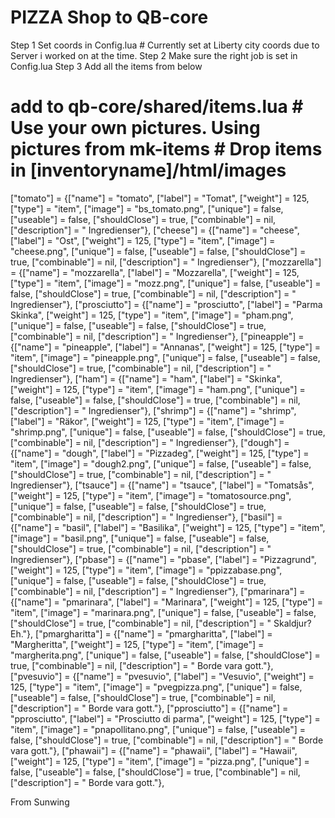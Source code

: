 
# PIZZA Shop to QB-core

Step 1
Set coords in Config.lua # Currently set at Liberty city coords due to Server i worked on at the time.
Step 2
Make sure the right job is set in Config.lua
Step 3
Add all the items from below


# add to qb-core/shared/items.lua # Use your own pictures. Using pictures from mk-items # Drop items in [inventoryname]/html/images
["tomato"] 				 	 = {["name"] = "tomato", 			 		["label"] = "Tomat", 						["weight"] = 125, 		["type"] = "item", 			["image"] = "bs_tomato.png", 	    		["unique"] = false, 	["useable"] = false, 	["shouldClose"] = true,    ["combinable"] = nil,   ["description"] = " Ingredienser"},
["cheese"] 				 	 = {["name"] = "cheese", 			 		["label"] = "Ost", 							["weight"] = 125, 		["type"] = "item", 			["image"] = "cheese.png", 	    		["unique"] = false, 	["useable"] = false, 	["shouldClose"] = true,    ["combinable"] = nil,   ["description"] = " Ingredienser"},
["mozzarella"] 				 = {["name"] = "mozzarella", 			 	["label"] = "Mozzarella", 					["weight"] = 125, 		["type"] = "item", 			["image"] = "mozz.png", 	    		["unique"] = false, 	["useable"] = false, 	["shouldClose"] = true,    ["combinable"] = nil,   ["description"] = " Ingredienser"},
["prosciutto"] 				 = {["name"] = "prosciutto", 			 	["label"] = "Parma Skinka", 				["weight"] = 125, 		["type"] = "item", 			["image"] = "pham.png", 	    		["unique"] = false, 	["useable"] = false, 	["shouldClose"] = true,    ["combinable"] = nil,   ["description"] = " Ingredienser"},
["pineapple"] 				 = {["name"] = "pineapple", 			 	["label"] = "Annanas", 						["weight"] = 125, 		["type"] = "item", 			["image"] = "pineapple.png", 	    		["unique"] = false, 	["useable"] = false, 	["shouldClose"] = true,    ["combinable"] = nil,   ["description"] = " Ingredienser"},
["ham"] 				 	= {["name"] = "ham", 			 			["label"] = "Skinka", 						["weight"] = 125, 		["type"] = "item", 			["image"] = "ham.png", 	    		["unique"] = false, 	["useable"] = false, 	["shouldClose"] = true,    ["combinable"] = nil,   ["description"] = " Ingredienser"},
["shrimp"] 				 	= {["name"] = "shrimp", 			 			["label"] = "Räkor", 						["weight"] = 125, 		["type"] = "item", 			["image"] = "shrimp.png", 	    		["unique"] = false, 	["useable"] = false, 	["shouldClose"] = true,    ["combinable"] = nil,   ["description"] = " Ingredienser"},
["dough"] 				 	= {["name"] = "dough", 			 			["label"] = "Pizzadeg", 						["weight"] = 125, 		["type"] = "item", 			["image"] = "dough2.png", 	    		["unique"] = false, 	["useable"] = false, 	["shouldClose"] = true,    ["combinable"] = nil,   ["description"] = " Ingredienser"},
["tsauce"] 				 	= {["name"] = "tsauce", 			 			["label"] = "Tomatsås", 						["weight"] = 125, 		["type"] = "item", 			["image"] = "tomatosource.png", 	    		["unique"] = false, 	["useable"] = false, 	["shouldClose"] = true,    ["combinable"] = nil,   ["description"] = " Ingredienser"},
["basil"] 				 	= {["name"] = "basil", 			 			["label"] = "Basilika", 						["weight"] = 125, 		["type"] = "item", 			["image"] = "basil.png", 	    		["unique"] = false, 	["useable"] = false, 	["shouldClose"] = true,    ["combinable"] = nil,   ["description"] = " Ingredienser"},
["pbase"] 				 	= {["name"] = "pbase", 			 			["label"] = "Pizzagrund", 						["weight"] = 125, 		["type"] = "item", 			["image"] = "ppizzabase.png", 	    		["unique"] = false, 	["useable"] = false, 	["shouldClose"] = true,    ["combinable"] = nil,   ["description"] = " Ingredienser"},
["pmarinara"] 				 	= {["name"] = "pmarinara", 			 			["label"] = "Marinara", 						["weight"] = 125, 		["type"] = "item", 			["image"] = "marinara.png", 	    		["unique"] = false, 	["useable"] = false, 	["shouldClose"] = true,    ["combinable"] = nil,   ["description"] = " Skaldjur? Eh."},
["pmargharitta"] 				 	= {["name"] = "pmargharitta", 			 			["label"] = "Margheritta", 						["weight"] = 125, 		["type"] = "item", 			["image"] = "margherita.png", 	    		["unique"] = false, 	["useable"] = false, 	["shouldClose"] = true,    ["combinable"] = nil,   ["description"] = " Borde vara gott."},
["pvesuvio"] 				 	= {["name"] = "pvesuvio", 			 			["label"] = "Vesuvio", 						["weight"] = 125, 		["type"] = "item", 			["image"] = "pvegpizza.png", 	    		["unique"] = false, 	["useable"] = false, 	["shouldClose"] = true,    ["combinable"] = nil,   ["description"] = " Borde vara gott."},
["pprosciutto"] 				 	= {["name"] = "pprosciutto", 			 			["label"] = "Prosciutto di parma", 						["weight"] = 125, 		["type"] = "item", 			["image"] = "pnapollitano.png", 	    		["unique"] = false, 	["useable"] = false, 	["shouldClose"] = true,    ["combinable"] = nil,   ["description"] = " Borde vara gott."},
["phawaii"] 				 	= {["name"] = "phawaii", 			 			["label"] = "Hawaii", 						["weight"] = 125, 		["type"] = "item", 			["image"] = "pizza.png", 	    		["unique"] = false, 	["useable"] = false, 	["shouldClose"] = true,    ["combinable"] = nil,   ["description"] = " Borde vara gott."},

From Sunwing
